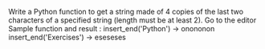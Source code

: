 Write a Python function to get a string made of 4 copies of the last two characters of a specified string (length must be at least 2). Go to the editor
Sample function and result :
insert_end('Python') -> onononon
insert_end('Exercises') -> eseseses
